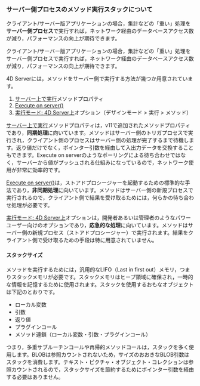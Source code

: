 ### サーバー側プロセスのメソッド実行スタックについて

クライアント/サーバー版アプリケーションの場合，集計などの「重い」処理を**サーバー側プロセス**で実行すれば，ネットワーク経由のデータベースアクセス数が減り，パフォーマンスの向上が期待できます。

クライアント/サーバー版アプリケーションの場合，集計などの「重い」処理をサーバー側プロセスで実行すれば，ネットワーク経由のデータベースアクセス数が減り，パフォーマンスの向上が期待できます。

4D Serverには，メソッドをサーバー側で実行する方法が幾つか用意されています。

1. [サーバー上で実行](http://doc.4d.com/4Dv16/4D/16/Execute-on-Server-attribute.300-3047542.ja.html)メソッドプロパティ
1. [Execute on server()](http://doc.4d.com/4Dv16/4D/16.2/Execute-on-server.301-3433448.ja.html)
1. [実行モード: 4D Server上](http://doc.4d.com/4Dv16R4/4D/16-R4/Executing-methods.300-3330269.ja.html)オプション（デザインモード > 実行 > メソッド）

[サーバー上で実行](http://doc.4d.com/4Dv16/4D/16/Execute-on-Server-attribute.300-3047542.ja.html)メソッドプロパティは，v11で追加されたメソッドプロパティであり，**同期処理**に向いています。メソッドはサーバー側のトリガプロセスで実行され，クライアント側のプロセスはサーバー側の処理が完了するまで待機します。返り値だけでなく，ポインター引数を経由して入出力データを交換することもできます。Execute on serverのようなポーリングによる待ち合わせではなく，サーバーから値がプッシュされる仕組みになっているので，ネットワーク使用が非常に効率的です。

[Execute on server()](http://doc.4d.com/4Dv16/4D/16.2/Execute-on-server.301-3433448.ja.html)は，ストアドプロシージャーを起動するための標準的な手法であり，**非同期処理**に向いています。メソッドはサーバー側の新規プロセスで実行されるので，クライアント側で結果を受け取るためには，何らかの待ち合わせ処理が必要です。

[実行モード: 4D Server上](http://doc.4d.com/4Dv16R4/4D/16-R4/Executing-methods.300-3330269.ja.html)オプションは，開発者あるいは管理者のようなパワーユーザー向けのオプションであり，**応急的な処理**に向いています。メソッドはサーバー側の新規プロセス（ストアドプロシージャー）で実行されます。結果をクライアント側で受け取るための手段は特に用意されていません。

#### スタックサイズ

メソッドを実行するためには，汎用的なLIFO（Last in first out）メモリ，つまりスタックメモリが必要です。スタックメモリはヒープ領域に確保され，一時的な情報を記憶するために使用されます。スタックを使用するおもなオブジェクトは下記のとおりです。

* ローカル変数
* 引数
* 返り値
* プラグインコール
* メソッド連鎖（ローカル変数・引数・プラグインコール）

つまり，多重サブルーチンコールや再帰的メソッドコールは，スタックを多く使用します。BLOBは参照カウントされないため，サイズのおおきなBLOB引数はスタックを消費します。テキスト・ピクチャ・オブジェクト・コレクションは参照カウントされるので，スタックサイズを節約するためにポインター引数を経由する必要はありません。
